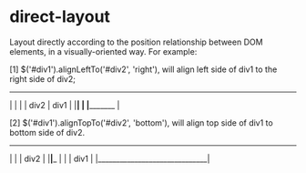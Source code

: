 # direct-layout

Layout directly according to the position relationship between DOM elements, in a visually-oriented way. For example: 

[1] $('#div1').alignLeftTo('#div2', 'right'), will align left side of div1 to the right side of div2;
______________________________________
|              |                      |
|    div2      |         div1         | 
|______________|                      |
               |_____________________ |

[2] $('#div1').alignTopTo('#div2', 'bottom'), will align top side of div1 to bottom side of div2.
________________
|              |
|    div2      | 
|______________|_______________
|                              |
|            div1              |
|______________________________|
